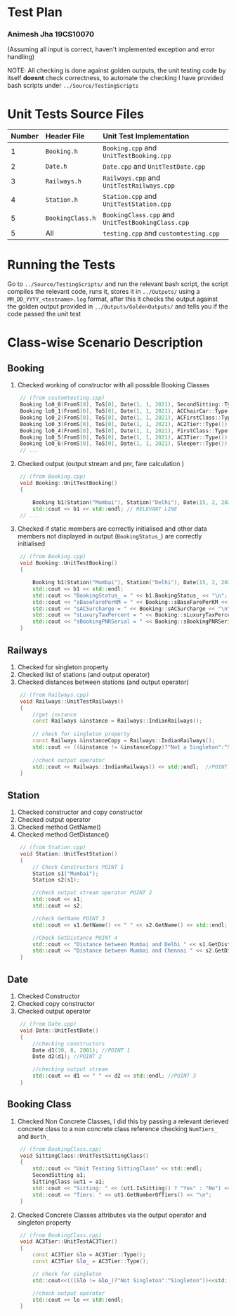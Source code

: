 # Test Plan #
### Animesh Jha  19CS10070 ###
(Assuming all input is correct, haven't implemented exception and error handling)

NOTE: All checking is done against golden outputs, the unit testing code by itself **doesnt** check correctness, to automate the checking I have provided bash scripts under `../Source/TestingScripts`
# Unit Tests Source Files #
Number | Header File | Unit Test Implementation
| :--- | :--- | :---
1| `Booking.h` | `Booking.cpp` and `UnitTestBooking.cpp` 
2| `Date.h` |`Date.cpp` and `UnitTestDate.cpp`
3| `Railways.h` |`Railways.cpp` and `UnitTestRailways.cpp`
4| `Station.h` |`Station.cpp` and `UnitTestStation.cpp`
5| `BookingClass.h` |`BookingClass.cpp` and `UnitTestBookingClass.cpp`
5| All |`testing.cpp` and `customtesting.cpp`

# Running the Tests
Go to `../Source/TestingScripts/` and run the relevant bash script, the script compiles the relevant code, runs it, stores it in `../Outputs/` using a `MM_DD_YYYY_<testname>.log` format, after this it checks the output against the golden output provided in `../Outputs/GoldenOutputs/` and tells you if the code passed the unit test 

# Class-wise Scenario Description

## Booking ##
1. Checked working of constructor with all possible Booking Classes 
```cpp
    // (from customtesting.cpp)
    Booking lo0_0(FromS[0], ToS[0], Date(1, 1, 2021), SecondSitting::Type());
    Booking lo0_1(FromS[0], ToS[0], Date(1, 1, 2021), ACChairCar::Type());
    Booking lo0_2(FromS[0], ToS[0], Date(1, 1, 2021), ACFirstClass::Type());
    Booking lo0_3(FromS[0], ToS[0], Date(1, 1, 2021), AC2Tier::Type());
    Booking lo0_4(FromS[0], ToS[0], Date(1, 1, 2021), FirstClass::Type());
    Booking lo0_5(FromS[0], ToS[0], Date(1, 1, 2021), AC3Tier::Type());
    Booking lo0_6(FromS[0], ToS[0], Date(1, 1, 2021), Sleeper::Type());
    // ... 
```
2. Checked output (output stream and pnr, fare calculation )
```cpp
    // (from Booking.cpp)
    void Booking::UnitTestBooking()
    {

        Booking b1(Station("Mumbai"), Station("Delhi"), Date(15, 2, 2021), ACFirstClass::Type());
        std::cout << b1 << std::endl; // RELEVANT LINE
    // ...
```
3. Checked if static members are correctly initialised and other data members not displayed in output (`BookingStatus_`) are correctly initialised
```cpp
    // (from Booking.cpp)
    void Booking::UnitTestBooking()
    {

        Booking b1(Station("Mumbai"), Station("Delhi"), Date(15, 2, 2021), ACFirstClass::Type());
        std::cout << b1 << std::endl;
        std::cout << "BookingStatus_ = " << b1.BookingStatus_ << "\n";
        std::cout << "sBaseFarePerKM = " << Booking::sBaseFarePerKM << "\n";
        std::cout << "sACSurcharge = " << Booking::sACSurcharge << "\n";
        std::cout << "sLuxuryTaxPercent = " << Booking::sLuxuryTaxPercent << "\n";
        std::cout << "sBookingPNRSerial = " << Booking::sBookingPNRSerial << "\n";
    }
```

## Railways ##

1. Checked for singleton property
2. Checked list of stations (and output operator)
3. Checked distances between stations (and output operator)
```cpp
    // (from Railways.cpp)
    void Railways::UnitTestRailways()
    { 
        //get instance
        const Railways &instance = Railways::IndianRailways();
        
        // check for singleton property
        const Railways &instanceCopy = Railways::IndianRailways();
        std::cout << ((&instance != &instanceCopy)?"Not a Singleton":"Singleton") << std::endl;  // POINT 1
        
        //check output operator
        std::cout << Railways::IndianRailways() << std::endl;  //POINT 2 and 3
    }
```

## Station ##

1. Checked constructor and copy constructor
1. Checked output operator
1. Checked method GetName()
1. Checked method GetDistance()

```cpp
    // (from Station.cpp)
    void Station::UnitTestStation()
    {
        // Check Constructors POINT 1
        Station s1("Mumbai");
        Station s2(s1);

        //check output stream operator POINT 2
        std::cout << s1;
        std::cout << s2;

        //check GetName POINT 3
        std::cout << s1.GetName() << " " << s2.GetName() << std::endl;

        //Check GetDistance POINT 4
        std::cout << "Distance between Mumbai and Delhi " << s1.GetDistance("Delhi") << std::endl;
        std::cout << "Distance between Mumbai and Chennai " << s2.GetDistance("Chennai") << std::endl;
    }
```

## Date ##

1. Checked Constructor
1. Checked copy constructor
1. Checked output operator

```cpp
    // (from Date.cpp)
    void Date::UnitTestDate()
    {
        //checking constructors 
        Date d1(30, 8, 2001); //POINT 1
        Date d2(d1); //POINT 2

        //checking output stream
        std::cout << d1 << " " << d2 << std::endl; //POINT 3
    }
```


## Booking Class ##

1. Checked Non Concrete Classes, I did this by passing a relevant derieved concrete class to a non concrete class reference  checking `NumTiers_` and `Berth_`
```cpp
    // (from BookingClass.cpp)
    void SittingClass::UnitTestSittingClass()
    {
        std::cout << "Unit Testing SittingClass" << std::endl;
        SecondSitting a1;
        SittingClass &ut1 = a1;
        std::cout << "Sitting: " << (ut1.IsSitting() ? "Yes" : "No") << "\n";
        std::cout << "Tiers: " << ut1.GetNumberOfTiers() << "\n";
    }
```
2. Checked Concrete Classes attributes via the  output operator and singleton property 
```cpp
    // (from BookingClass.cpp)    
    void AC3Tier::UnitTestAC3Tier()
    {
        const AC3Tier &lo = AC3Tier::Type();
        const AC3Tier &lo_ = AC3Tier::Type();

        // check for singleton
        std::cout<<(((&lo != &lo_)?"Not Singleton":"Singleton"))<<std::endl;

        //check output operator
        std::cout << lo << std::endl;
    }
```

